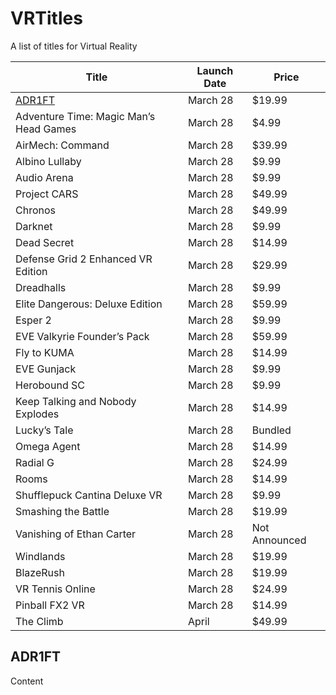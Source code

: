 # VRTitles
A list of titles for Virtual Reality

Title | Launch Date | Price
--- | --- | ---
<a href="#ADR1FT">ADR1FT</a> | March 28 | $19.99
Adventure Time: Magic Man’s Head Games | March 28 | $4.99
AirMech: Command | March 28 | $39.99
Albino Lullaby | March 28 | $9.99
Audio Arena | March 28 | $9.99
Project CARS | March 28 | $49.99
Chronos | March 28 | $49.99
Darknet | March 28 | $9.99
Dead Secret | March 28 | $14.99
Defense Grid 2 Enhanced VR Edition | March 28 | $29.99
Dreadhalls | March 28 | $9.99
Elite Dangerous: Deluxe Edition | March 28 | $59.99
Esper 2 | March 28 | $9.99
EVE Valkyrie Founder’s Pack | March 28 | $59.99
Fly to KUMA | March 28 | $14.99
EVE Gunjack | March 28 | $9.99
Herobound SC | March 28 | $9.99
Keep Talking and Nobody Explodes | March 28 | $14.99
Lucky’s Tale | March 28 | Bundled
Omega Agent | March 28 | $14.99
Radial G | March 28 | $24.99
Rooms | March 28 | $14.99
Shufflepuck Cantina Deluxe VR | March 28 | $9.99
Smashing the Battle | March 28 | $19.99
Vanishing of Ethan Carter | March 28 | Not Announced
Windlands | March 28 | $19.99
BlazeRush | March 28 | $19.99
VR Tennis Online | March 28 | $24.99
Pinball FX2 VR | March 28 | $14.99
The Climb | April | $49.99

<h2 name="ADR1FT">ADR1FT</h2>

Content
